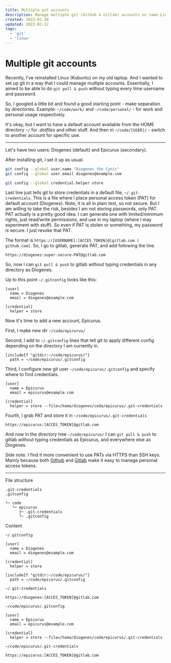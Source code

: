 ```yaml
---
title: Multiple git accounts
description: Manage multiple git (Github & Gitlab) accounts on same Linux machine via HTTPS
created: 2022-01-30
updated: 2022-02-12
tags:
  - 'git'
  - 'linux'
---
```


# Multiple git accounts

Recently, I've reinstalled Linux (Kubuntu) on my old laptop. And I wanted to set up git in a way that I could manage multiple accounts. Essentially, I aimed to be able to do `git pull & push` without typing every time username and password.

So, I googled a little bit and found a good starting point - make separation by directories. Example: `~/code/work/` and `~/code/personal/` - for work and personal usage respectively.

It's okay, but I want to have a default account available from the HOME directory `~/` for _.dotfiles_ and other stuff. And then in `~/code/[USER]/` - switch to another account for specific use.

---

Let's have two users: Diogenes (default) and Epicurus (secondary).

After installing git, I set it up as usual.

```bash
git config --global user.name "Diogenes the Cynic"
git config --global user.email diogenes@example.com

git config --global credential.helper store
```

Last line just tells git to store credentials in a default file, `~/.git-credentials`. This is a file where I place personal access token (PAT) for default account (Diogenes). Note, it is all in plain text, so not secure. But I am willing to take the risk, besides I am not storing passwords, only PAT. PAT actually is a pretty good idea. I can generate one with limited/minimum rights, just read/write permissions, and use in my laptop (where I may experiment with stuff). So even if PAT is stolen or something, my password is secure. I just revoke that PAT.

The format is `https://[USERNAME]:[ACCES_TOKEN]@[gitlab.com | github.com]`. So, I go to gitlab, generate PAT, and add following the line.

```git
https://diogenes:super-secure-PAT@gitlab.com
```

So, now I can `git pull & push` to gitlab without typing credentials in any directory as Diogenes.

Up to this point `~/.gitconfig` looks like this:

```git
[user]
  name = Diogenes
  email = diogenes@example.com

[credential]
  helper = store
```

Now it's time to add a new account, Epicurus.

First, I make new dir `~/code/epicurus/`

Second, I add to `~/.gitconfig` lines that tell git to apply different config depending on the directory I am currently in.

```git
[includeIf "gitdir:~/code/epicurus/"]
  path = ~/code/epicurus/.gitconfig
```

Third, I configure new git user `~/code/epicurus/.gitconfig` and specify where to find credentials.

```git
[user]
  name = Epicurus
  email = epicurus@example.com

[credential]
  helper = store --file=/home/diogenes/code/epicurus/.git-credentials
```

Fourth, I grab PAT and store it in `~/code/epicurus/.git-credentials`

```git
https://epicurus:[ACCES_TOKEN]@gitlab.com
```

And now in the directory tree `~/code/epicurus/` I can `git pull & push` to gitlab without typing credentials as Epicurus, and everywhere else as Diogenes.

Side note. I find it more convenient to use PATs via HTTPS than SSH keys. Mainly because both [Github](https://docs.github.com/en/authentication/keeping-your-account-and-data-secure/creating-a-personal-access-token) and [Gitlab](https://docs.gitlab.com/ee/user/profile/personal_access_tokens.html) make it easy to manage personal access tokens.

---

File structure

```git
.git-credentials
.gitconfig

└─ code
   └─ epicurus
      ├─ .git-credentials
      └─ .gitconfig
```

Content

`~/.gitconfig`

```git
[user]
  name = Diogenes
  email = diogenes@example.com

[credential]
  helper = store

[includeIf "gitdir:~/code/epicurus/"]
  path = ~/code/epicurus/.gitconfig
```

`~/.git-credentials`

```git
https://diogenes:[ACCES_TOKEN]@gitlab.com
```

`~/code/epicurus/.gitconfig`

```git
[user]
  name = Epicurus
  email = epicurus@example.com

[credential]
  helper = store --file=/home/diogenes/code/epicurus/.git-credentials
```

`~/code/epicurus/.git-credentials`

```git
https://epicurus:[ACCES_TOKEN]@gitlab.com
```
